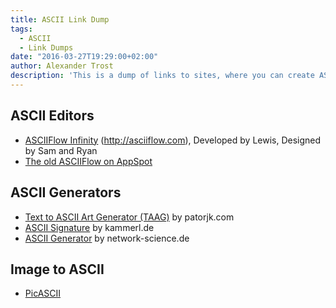 ```yaml
---
title: ASCII Link Dump
tags:
  - ASCII
  - Link Dumps
date: "2016-03-27T19:29:00+02:00"
author: Alexander Trost
description: 'This is a dump of links to sites, where you can create ASCII content/art, convert images to ASCII and more.'
---
```


## ASCII Editors

* [ASCIIFlow Infinity](http://asciiflow.com) (http://asciiflow.com), Developed by Lewis, Designed by Sam and Ryan
* [The old ASCIIFlow on AppSpot](http://stable.ascii-flow.appspot.com/)

## ASCII Generators

* [Text to ASCII Art Generator (TAAG)](http://patorjk.com/software/taag/) by patorjk.com
* [ASCII Signature](http://www.kammerl.de/ascii/AsciiSignature.php) by kammerl.de
* [ASCII Generator](http://www.network-science.de/ascii/) by network-science.de

## Image to ASCII

* [PicASCII](http://picascii.com/)
